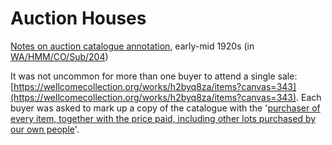 # Auction Houses

[Notes on auction catalogue annotation](https://wellcomecollection.org/works/h2byq8za/items?canvas=299), early-mid 1920s \(in [WA/HMM/CO/Sub/204](https://wellcomecollection.org/works/h2byq8za)\)

It was not uncommon for more than one buyer to attend a single sale: [https://wellcomecollection.org/works/h2byq8za/items?canvas=343](https://wellcomecollection.org/works/h2byq8za/items?canvas=343). Each buyer was asked to mark up a copy of the catalogue with the '[purchaser of every item, together with the price paid, including other lots purchased by our own people](https://wellcomecollection.org/works/h2byq8za/items?canvas=365)'. 

